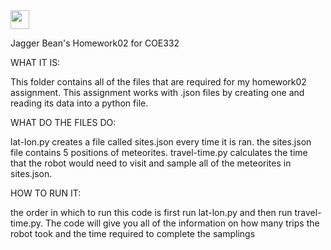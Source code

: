 <img src="https://raw.githubusercontent.com/<OWNER>/<OWNER>/master/<GIF_NAME>.gif" width="30px">


Jagger Bean's Homework02 for COE332


WHAT IT IS:

This folder contains all of the files that are required for my homework02 assignment.
This assignment works with .json files by creating one and reading its data into a python file.


WHAT DO THE FILES DO:

lat-lon.py creates a file called sites.json every time it is ran.
the sites.json file contains 5 positions of meteorites.
travel-time.py calculates the time that the robot would need to visit and sample all of the meteorites in sites.json.


HOW TO RUN IT:

the order in which to run this code is first run lat-lon.py and then run travel-time.py.
The code will give you all of the information on how many trips the robot took and the time required to complete the samplings


